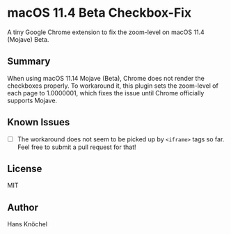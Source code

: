 # macOS 11.4 Beta Checkbox-Fix

A tiny Google Chrome extension to fix the zoom-level on macOS 11.4 (Mojave) Beta.

## Summary

When using macOS 11.14 Mojave (Beta), Chrome does not render the checkboxes properly. 
To workaround it, this plugin sets the zoom-level of each page to 1.0000001, which fixes 
the issue until Chrome officially supports Mojave.

## Known Issues

- [ ] The workaround does not seem to be picked up by `<iframe>` tags so far. Feel free to submit
a pull request for that!

## License

MIT

## Author

Hans Knöchel
